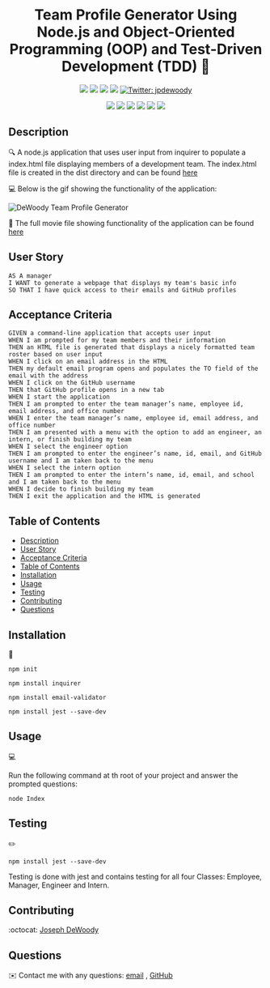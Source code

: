 
<h1 align="center">Team Profile Generator Using Node.js and Object-Oriented Programming (OOP) and Test-Driven Development (TDD) 👋</h1>
  
<p align="center">
    <img src="https://img.shields.io/github/repo-size/jpd61/team-profile-generator" />
    <img src="https://img.shields.io/github/languages/top/jpd61/team-profile-generator"  />
    <img src="https://img.shields.io/github/issues/jpd61/team-profile-generator" />
    <img src="https://img.shields.io/github/last-commit/jpd61/team-profile-generator" >
    <a href="https://twitter.com/jpdewoody">
        <img alt="Twitter: jpdewoody" src="https://img.shields.io/twitter/follow/jpdewoody.svg?style=social" target="_blank" />
    </a>
</p>
  
<p align="center">
    <img src="https://img.shields.io/badge/Javascript-yellow" />
    <img src="https://img.shields.io/badge/jQuery-blue"  />
    <img src="https://img.shields.io/badge/-node.js-green" />
    <img src="https://img.shields.io/badge/-inquirer-red" >
    <img src="https://img.shields.io/badge/-screencastify-lightgrey" />
    <img src="https://img.shields.io/badge/-json-orange" />
</p>
   
## Description

🔍 A node.js application that uses user input from inquirer to populate a index.html file displaying members of a development team. The index.html file is created in the dist directory and can be found [here](.dist/index.html)  
  
💻 Below is the gif showing the functionality of the application:
  
![DeWoody Team Profile Generator](./src/funcionality-gif.gif)
  
🎥 The full movie file showing functionality of the application can be found [here](./src/functionality-video.webm)  
  
## User Story
  
```
AS A manager
I WANT to generate a webpage that displays my team's basic info
SO THAT I have quick access to their emails and GitHub profiles
```
  
## Acceptance Criteria
  
``` 
GIVEN a command-line application that accepts user input
WHEN I am prompted for my team members and their information
THEN an HTML file is generated that displays a nicely formatted team roster based on user input
WHEN I click on an email address in the HTML
THEN my default email program opens and populates the TO field of the email with the address
WHEN I click on the GitHub username
THEN that GitHub profile opens in a new tab
WHEN I start the application
THEN I am prompted to enter the team manager’s name, employee id, email address, and office number
WHEN I enter the team manager’s name, employee id, email address, and office number
THEN I am presented with a menu with the option to add an engineer, an intern, or finish building my team
WHEN I select the engineer option
THEN I am prompted to enter the engineer’s name, id, email, and GitHub username and I am taken back to the menu
WHEN I select the intern option
THEN I am prompted to enter the intern’s name, id, email, and school and I am taken back to the menu
WHEN I decide to finish building my team
THEN I exit the application and the HTML is generated
```
  
## Table of Contents
- [Description](#description)
- [User Story](#user-story)
- [Acceptance Criteria](#acceptance-criteria)
- [Table of Contents](#table-of-contents)
- [Installation](#installation)
- [Usage](#usage)
- [Testing](#testing)
- [Contributing](#contributing)
- [Questions](#questions)

## Installation
💾   
  
`npm init`
  
`npm install inquirer`

`npm install email-validator`

`npm install jest --save-dev`
  
## Usage
💻   
  
Run the following command at th root of your project and answer the prompted questions:
  
`node Index`

## Testing
✏️

`npm install jest --save-dev`

Testing is done with jest and contains testing for all four Classes: Employee, Manager, Engineer and Intern.

## Contributing
:octocat: [Joseph DeWoody](https://github.com/jpd61)

## Questions
✉️ Contact me with any questions: [email](mailto:jpd@dewoodyoil.com) , [GitHub](https://github.com/jpd61)<br />
